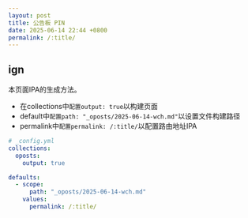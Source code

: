 ```yaml
---
layout: post
title: 公告板 PIN
date: 2025-06-14 22:44 +0800
permalink: /:title/
---
```



## ign

本页面IPA的生成方法。
- 在collections中`配置output: true`以构建页面
- default中`配置path: "_oposts/2025-06-14-wch.md"`以设置文件构建路径
- permalink中`配置permalink: /:title/`以配置路由地址IPA

```yaml
# _config.yml
collections:
  oposts:
    output: true

defaults:
  - scope:
      path: "_oposts/2025-06-14-wch.md"
    values:
      permalink: /:title/
```